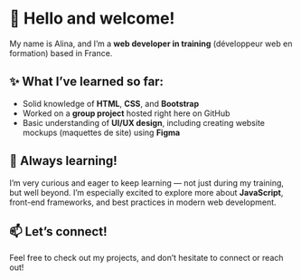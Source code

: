# 👋 Hello and welcome!

My name is Alina, and I’m a **web developer in training** (développeur web en formation) based in France.

## ✨ What I’ve learned so far:

- Solid knowledge of **HTML**, **CSS**, and **Bootstrap**
- Worked on a **group project** hosted right here on GitHub
- Basic understanding of **UI/UX design**, including creating website mockups (maquettes de site) using **Figma**

## 🌱 Always learning!

I’m very curious and eager to keep learning — not just during my training, but well beyond. I’m especially excited to explore more about **JavaScript**, front-end frameworks, and best practices in modern web development.

## 📫 Let’s connect!

Feel free to check out my projects, and don’t hesitate to connect or reach out!




<!--
**AlinaD-2912/AlinaD-2912** is a ✨ _special_ ✨ repository because its `README.md` (this file) appears on your GitHub profile.

Here are some ideas to get you started:

- 🔭 I’m currently working on ...
- 🌱 I’m currently learning ...
- 👯 I’m looking to collaborate on ...
- 🤔 I’m looking for help with ...
- 💬 Ask me about ...
- 📫 How to reach me: ...
- 😄 Pronouns: ...
- ⚡ Fun fact: ...
-->

